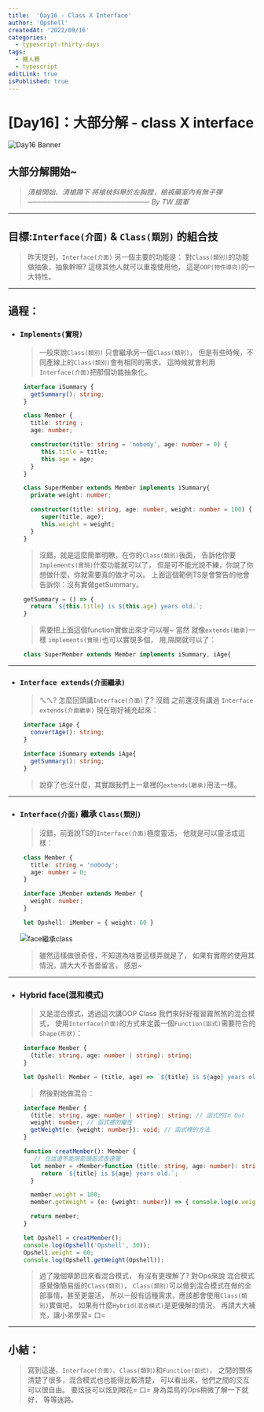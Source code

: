 ```yaml
---
title:  'Day16 - Class X Interface'
author: 'Opshell'
createdAt: '2022/09/16'
categories:
  - typescript-thirty-days
tags:
  - 鐵人賽
  - typescript
editLink: true
isPublished: true
---
```


# [Day16]：大部分解 - class X interface
![Day16 Banner](https://ithelp.ithome.com.tw/upload/images/20220916/20109918fwYi0TCtsZ.jpg)

## 大部分解開始~
> *清槍開始、清槍蹲下*
> *將槍枝斜舉於左胸膛，檢視藥室內有無子彈*
> *───────────────────────── By TW 國軍*

---
## 目標:`Interface(介面)` & `Class(類別)` 的組合技
   > 昨天提到，`Interface(介面)` 另一個主要的功能是：
   > 對`Class(類別)`的功能做抽象，抽象幹嘛?
   > 這樣其他人就可以重複使用他，
   > 這是`OOP(物件導向)`的一大特性。

---
## 過程：
- ### `Implements(實現)`
   > 一般來說`Class(類別)` 只會繼承另一個`Class(類別)`，
   > 但是有些時候，不同產線上的`Class(類別)`會有相同的需求，
   > 這時候就會利用`Interface(介面)`把那個功能抽象化。
   ```typescript
    interface iSummary {
      getSummary(): string;
    }

    class Member {
      title: string ;
      age: number;

      constructor(title: string = 'nobody', age: number = 0) {
         this.title = title;
         this.age = age;
      }
    }

    class SuperMember extends Member implements iSummary{
      private weight: number;

      constructor(title: string, age: number, weight: number = 100) {
         super(title, age);
         this.weight = weight;
      }
    }
   ```
   > 沒錯，就是這麼簡單明瞭，在你的`Class(類別)`後面，
   > 告訴他你要`Implements(實現)`什麼功能就可以了，
   > 但是可不能光說不練，你說了你想做什麼，你就需要真的做才可以。
   > 上面這個範例TS是會警告的他會告訴你：沒有實做getSummary。
   ```typescript
    getSummary = () => {
      return `${this.title} is ${this.age} years old.`;
    }
   ```
   > 需要把上面這個function實做出來才可以喔~
   > 當然 就像`extends(繼承)`一樣 `implements(實現)`也可以實現多個，
   > 用,隔開就可以了：
   ```typescript
    class SuperMember extends Member implements iSummary, iAge{
   ```

---
- ### `Interface extends(介面繼承)`
   > ㄟㄟ? 怎麼回頭講`Interface(介面)`了?
   > 沒錯 之前還沒有講過 `Interface extends(介面繼承)`
   > 現在剛好補充起來：
   ```typescript
    interface iAge {
      convertAge(): string;
    }

    interface iSummary extends iAge{
      getSummary(): string;
    }
   ```
   > 說穿了也沒什麼，其實跟我們上一章裡的`extends(繼承)`用法一樣。

---
- ### `Interface(介面)` 繼承 `Class(類別)`
   > 沒錯，前面說TS的`Interface(介面)`極度靈活，
   > 他就是可以靈活成這樣：
   ```typescript
    class Member {
      title: string = 'nobody';
      age: number = 0;
    }

    interface iMember extends Member {
      weight: number;
    }

    let Opshell: iMember = { weight: 60 }
   ```

   ![face繼承class](https://ithelp.ithome.com.tw/upload/images/20220916/20109918BVennqF49k.png)
   > 雖然這樣做很奇怪，不知道為啥要這樣弄就是了，
   > 如果有實際的使用其情況，請大大不吝嗇留言，
   > 感恩~

---
- ### Hybrid face(混和模式)
   > 又是混合模式，透過這次講OOP Class 我們來好好複習霧煞煞的混合模式，
   > 使用`Interface(介面)`的方式來定義一個`Function(函式)`需要符合的`Shape(形狀)`：
   ```typescript
    interface Member {
      (title: string, age: number | string): string;
    }

    let Opshell: Member = (title, age) => `${title} is ${age} years old.`;
   ```
   > 然後對她做混合：
   ```typescript
    interface Member {
      (title: string, age: number | string): string; // 函式的In Out
      weight: number; // 函式裡的屬性
      getWeight(e: {weight: number}): void; // 函式裡的方法
    }

    function creatMember(): Member {
       // 在這邊不能用箭頭函式表達喔
      let member = <Member>function (title: string, age: number): string {
         return `${title} is ${age} years old.`;
      }

      member.weight = 100;
      member.getWeight = (e: {weight: number}) => { console.log(e.weight) };

      return member;
    }

    let Opshell = creatMember();
    console.log(Opshell('Opshell', 30));
    Opshell.weight = 60;
    console.log(Opshell.getWeight(Opshell));
   ```
   > 過了幾個章節回來看混合模式，
   > 有沒有更理解了? 對Ops來說 混合模式感覺像簡易版的`Class(類別)`，
   > `Class(類別)`可以做到混合模式在做的全部事情，甚至更靈活，
   > 所以一般有這種需求，應該都會使用`Class(類別)`實做吧，
   > 如果有什麼`Hybrid(混合模式)`是更優解的情況，
   > 再請大大補充，讓小弟學習= 口=

---
## 小結：
   > 寫到這邊，`Interface(介面)`、`Class(類別)`和`Function(函式)`，
   > 之間的關係清楚了很多，混合模式也也能得比較清楚，
   > 可以看出來，他們之間的交互可以很自由。
   > 要炫技可以炫到眼花= 口=
   > 身為菜鳥的Ops稍微了解一下就好，
   > 等等迷路。
